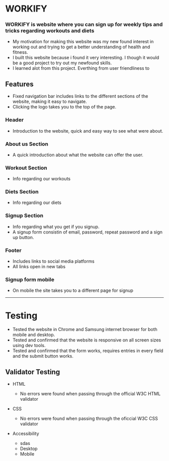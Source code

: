 # WORKIFY

### WORKIFY is website where you can sign up for weekly tips and tricks regarding workouts and diets

- My motivation for making this website was my new found interest in working out and trying to get a better understanding of health and fitness.
- I built this website because i found it very interesting. I though it would be a good project to try out my newfound skills.
- I learned alot from this project. Everthing from user friendliness to 

## Features

- Fixed navigation bar includes links to the different sections of the website, making it easy to navigate.
- Clicking the logo takes you to the top of the page.

### Header
- Introduction to the website, quick and easy way to see what were about.

### About us Section
- A quick introduction about what the website can offer the user.

### Workout Section
- Info regarding our workouts

### Diets Section
- Info regarding our diets

### Signup Section
- Info regarding what you get if you signup.
- A signup form consistin of email, password, repeat password and a sign up button.

### Footer
- Includes links to social media platforms
- All links open in new tabs

### Signup form mobile
- On mobile the site takes you to a different page for signup

---

# Testing

- Tested the website in Chrome and Samsung internet browser for both mobile and desktop.
- Tested and confirmed that the website is responsive on all screen sizes using dev tools.
- Tested and confirmed that the form works, requires entries in every field and the submit button works.

## Validator Testing
- HTML
  - No errors were found when passing through the official W3C HTML validator

- CSS
  - No errors were found when passing through the oficcial W3C CSS validator

- Accessibility
  - sdas
  - Desktop
  - Mobile
